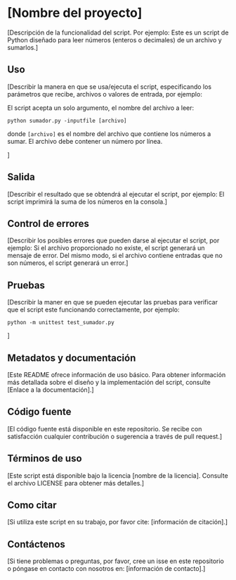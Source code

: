 # [Nombre del proyecto]


[Descripción de la funcionalidad del script. Por ejemplo:
Este es un script de Python diseñado para leer números (enteros o decimales) de un archivo y sumarlos.]  

## Uso

[Describir la manera en que se usa/ejecuta el script, especificando los parámetros que recibe, archivos o valores de entrada, por ejemplo:

El script acepta un solo argumento, el nombre del archivo a leer:

```
python sumador.py -inputfile [archivo]
```

donde `[archivo]` es el nombre del archivo que contiene los números a sumar. El archivo debe contener un número por línea.

]  

## Salida

[Describir el resultado que se obtendrá al ejecutar el script, por ejemplo: El script imprimirá la suma de los números en la consola.] 

## Control de errores

[Describir los posibles errores que pueden darse al ejecutar el script, por ejemplo: Si el archivo proporcionado no existe, el script generará un mensaje de error. Del mismo modo, si el archivo contiene entradas que no son números, el script generará un error.]  

## Pruebas

[Describir la maner en que se pueden ejecutar las pruebas para verificar que el script este funcionando correctamente, por ejemplo:  
```
python -m unittest test_sumador.py
```
]  


## Metadatos y documentación

[Este README ofrece información de uso básico. Para obtener información más detallada sobre el diseño y la implementación del script, consulte [Enlace a la documentación].]

## Código fuente

[El código fuente está disponible en este repositorio. Se recibe con satisfacción cualquier contribución o sugerencia a través de pull request.]

## Términos de uso

[Este script está disponible bajo la licencia [nombre de la licencia]. Consulte el archivo LICENSE para obtener más detalles.]

## Como citar

[Si utiliza este script en su trabajo, por favor cite: [información de citación].]

## Contáctenos

[Si tiene problemas o preguntas, por favor, cree un isse en este repositorio o póngase en contacto con nosotros en: [información de contacto].]